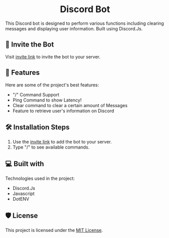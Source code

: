<h1 align="center" id="title">Discord Bot</h1>

This Discord bot is designed to perform various functions including clearing messages and displaying user information. Built using Discord.Js.

## 🚀 Invite the Bot

Visit [invite link](https://discord.com/api/oauth2/authorize?client_id=1197873493853872228&permissions=8&scope=bot) to invite the bot to your server.

## 🧐 Features

Here are some of the project's best features:

- "/" Command Support
- Ping Command to show Latency!
- Clear command to clear a certain amount of Messages
- Feature to retrieve user's information on Discord

## 🛠️ Installation Steps

1. Use the [invite link](https://discord.com/api/oauth2/authorize?client_id=1197873493853872228&permissions=8&scope=bot) to add the bot to your server.
2. Type "/" to see available commands.

## 💻 Built with

Technologies used in the project:

- Discord.Js
- Javascript
- DotENV

## 🛡️ License

This project is licensed under the [MIT License](LICENSE).

